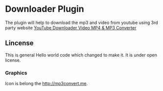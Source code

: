 # Downloader Plugin
The plugin will help to download the mp3 and video from youtube using 3rd party website [YouTube Downloader Video MP4 & MP3 Converter](http://mp3convert.me)


## Lincense 
This is general Hello world code which changed to make it. It is under open license. 
### Graphics
Icon is belong the http://mp3convert.me. 

